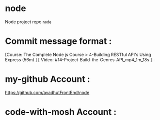 # node
Node project repo `node`

# Commit message format : 
[Course: The Complete Node js Course > 4-Building RESTful API's Using Express (56m) ] [ Video: #14-Project-Build-the-Genres-API_mp4_1m_18s ] -  


# my-github Account : 
https://github.com/avadhutFrontEnd/node

# code-with-mosh Account : 
